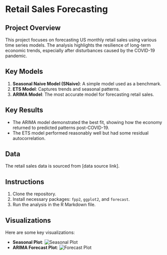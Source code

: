 # Retail Sales Forecasting

## Project Overview
This project focuses on forecasting US monthly retail sales using various time series models. The analysis highlights the resilience of long-term economic trends, especially after disturbances caused by the COVID-19 pandemic.

## Key Models
1. **Seasonal Naive Model (SNaive)**: A simple model used as a benchmark.
2. **ETS Model**: Captures trends and seasonal patterns.
3. **ARIMA Model**: The most accurate model for forecasting retail sales.

## Key Results
- The ARIMA model demonstrated the best fit, showing how the economy returned to predicted patterns post-COVID-19.
- The ETS model performed reasonably well but had some residual autocorrelation.

## Data
The retail sales data is sourced from [data source link].

## Instructions
1. Clone the repository.
2. Install necessary packages: `fpp2`, `ggplot2`, and `forecast`.
3. Run the analysis in the R Markdown file.

## Visualizations
Here are some key visualizations:
- **Seasonal Plot**: ![Seasonal Plot](link-to-image)
- **ARIMA Forecast Plot**: ![Forecast Plot](link-to-image)
